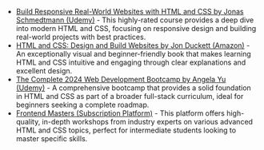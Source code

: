 

*   [Build Responsive Real-World Websites with HTML and CSS by Jonas Schmedtmann (Udemy)](https://www.udemy.com/course/design-and-develop-a-killer-website-with-html5-and-css3/) - This highly-rated course provides a deep dive into modern HTML and CSS, focusing on responsive design and building real-world projects with best practices.
*   [HTML and CSS: Design and Build Websites by Jon Duckett (Amazon)](https://www.amazon.com/HTML-CSS-Design-Build-Websites/dp/1118008189) - An exceptionally visual and beginner-friendly book that makes learning HTML and CSS intuitive and engaging through clear explanations and excellent design.
*   [The Complete 2024 Web Development Bootcamp by Angela Yu (Udemy)](https://www.udemy.com/course/the-complete-web-development-bootcamp/) - A comprehensive bootcamp that provides a solid foundation in HTML and CSS as part of a broader full-stack curriculum, ideal for beginners seeking a complete roadmap.
*   [Frontend Masters (Subscription Platform)](https://frontendmasters.com/) - This platform offers high-quality, in-depth workshops from industry experts on various advanced HTML and CSS topics, perfect for intermediate students looking to master specific skills.